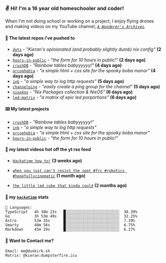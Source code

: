 ### ✌️ Hi! I'm a 16 year old homeschooler and coder!

When I'm not doing school or working on a project, I enjoy flying drones and making videos on my YouTube channel, [_`A Wanderer's Archives`_](https://youtube.com/@wanderer.archives).

#### 👷 The latest repos i've pushed to

- [`dots`](https://github.com/kcoderhtml/dots) - _"Kieran's opinionated (and probably slightly dumb) nix config"_ **(2 days ago)**
- [`hours-in-public`](https://github.com/kcoderhtml/hours-in-public) - _"the form for 10 hours in public!"_ **(2 days ago)**
- [`crushDB`](https://github.com/kcoderhtml/crushDB) - _"Rainbow tables babyyyyyy!"_ **(4 days ago)**
- [`orcophobia`](https://github.com/kcoderhtml/orcophobia) - _"a simple html + css site for the spooky boba manor"_ **(4 days ago)**
- [`ink`](https://github.com/kcoderhtml/ink) - _"a simple way to log http requests"_ **(5 days ago)**
- [`channelping`](https://github.com/kcoderhtml/channelping) - _"easily create a ping group for the channel"_ **(5 days ago)**
- [`nixpkgs`](https://github.com/NixOS/nixpkgs) - _"Nix Packages collection & NixOS"_ **(6 days ago)**
- [`led-matrix`](https://github.com/kcoderhtml/led-matrix) - _"a matrix of epic led porportions"_ **(6 days ago)**

#### ⌨️ My latest projects

- [`crushDB`](https://github.com/kcoderhtml/crushDB) - _"Rainbow tables babyyyyyy!"_
- [`ink`](https://github.com/kcoderhtml/ink) - _"a simple way to log http requests"_
- [`orcophobia`](https://github.com/kcoderhtml/orcophobia) - _"a simple html + css site for the spooky boba manor"_
- [`hours-in-public`](https://github.com/kcoderhtml/hours-in-public) - _"the form for 10 hours in public!"_

#### 🍿 my latest videos hot off the yt rss feed

- [`Hackatime how to!`](https://www.youtube.com/watch?v=eKoD9yyr1To) **(3 weeks ago)**

- [`when you just can't resist the spot #frc #robotics #hopefullycinematic`](https://www.youtube.com/watch?v=Y7SZ_TDleGM) **(1 month ago)**

- [`the little led cube that kinda could`](https://www.youtube.com/watch?v=um7v7Y04vGw) **(2 months ago)**



#### 📡 my [_`hackatime`_](https://waka.hackclub.com) stats

```text
💾 Languages:
TypeScript   4h 38m 23s   █░░░░░░░░░░░░░░░░░░░░░░░░  38.39%
Go           3h 53m 49s   █░░░░░░░░░░░░░░░░░░░░░░░░  32.25%
Astro        53m 35s      █░░░░░░░░░░░░░░░░░░░░░░░░  7.39%
Smarty       48m 56s      █░░░░░░░░░░░░░░░░░░░░░░░░  6.75%
Markdown     45m 29s      █░░░░░░░░░░░░░░░░░░░░░░░░  6.27%
```

#### 📮 Want to Contact me?

```text
Email: me@dunkirk.sh
Matrix: @kieran:dumpsterfire.icu
```